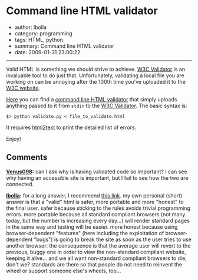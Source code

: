 # Command line HTML validator

- author: lbolla
- category: programming
- tags: HTML, python
- summary: Command line HTML validator
- date: 2009-01-31 23:00:22

----------------

Valid HTML is something we should strive to achieve. [W3C Validator][1] is an
invaluable tool to do just that. Unfortunately, validating a local file you are
working on can be annoying after the 100th time you've uploaded it to the [W3C
website][1].

[Here][2] you can find a [command line HTML validator][2] that
simply uploads anything passed to it from `stdin` to the [W3C Validator][1]. The
basic syntax is:

    $> python validate.py < file_to_validate.html

It requires [html2text][3] to print the detailed list of errors.

Enjoy!

   [1]: http://validator.w3.org/ (W3C Validator)
   [2]: https://raw.github.com/lbolla/junk/master/utils/w3c_validate.py (html validator)
   [3]: http://www.aaronsw.com/2002/html2text/ (html2text)
   [4]: http://validator.w3.org/docs/why.html

## Comments

**[Venus098](#56 "2009-04-12 02:20:49"):** can I ask why is having validated code so important? I can see why having an accessible site is important, but I fail to see how the two are connected.

**[lbolla](#57 "2009-04-12 11:48:20"):** for a long answer, I recommend [this link][4]. my own personal (short) answer is that a "valid" html is safer, more portable and more "honest" to the final user. safer because sticking to the rules avoids trivial programming errors. more portable because all standard compliant browsers (not many today, but the number is increasing every day...) will render standard pages in the same way and testing will be easier. more honest because using browser-dependent "features" (here including the exploitation of browser-dependent "bugs") is going to break the site as soon as the user tries to use another browser: the consequence is that the average user will revert to the previous, buggy one in order to view the non-standard compliant website, keeping it alive... and we all want non-standard compliant browsers to die, don't we? standards are there so that people do not need to reinvent the wheel or support someone else's wheels, too...


